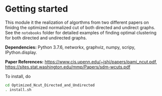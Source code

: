 # Getting started
This module it the realization of algorthms from two different papers on finidng the optimized normalized cut of both directed and undirect graphs. See the `notebooks` folder for detailed examples of finding optimal clustering for both directed and undirected graphs. 

__Dependencies:__ Python 3.7.6, networkx, graphviz, numpy, scripy, IPython.display.

__Paper References:__ https://www.cis.upenn.edu/~jshi/papers/pami_ncut.pdf, https://sites.stat.washington.edu/mmp/Papers/sdm-wcuts.pdf

To install, do
```bash 
cd Optimized_Ncut_Directed_and_Undirected
. install.sh
```

